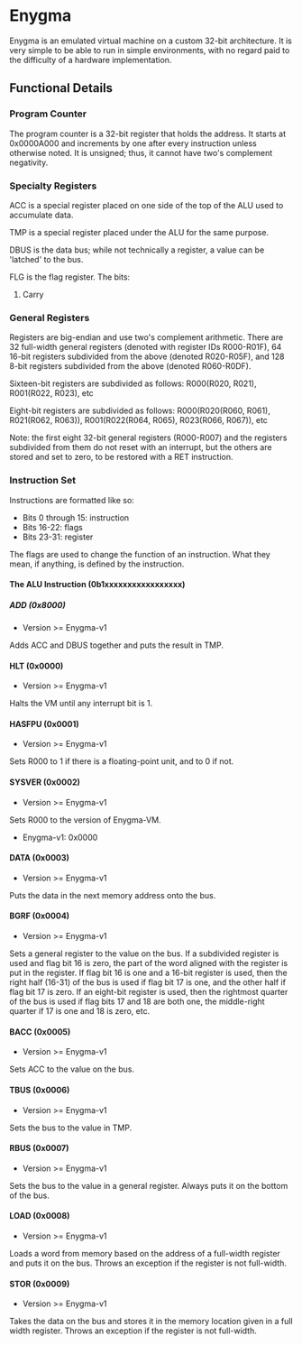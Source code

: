 # Enygma
Enygma is an emulated virtual machine on a custom 32-bit architecture. It is very simple to be able to run in simple environments, with no regard paid to the difficulty of a hardware implementation.

## Functional Details
### Program Counter
The program counter is a 32-bit register that holds the address. It starts at 0x0000A000 and increments by one after every instruction unless otherwise noted. It is unsigned; thus, it cannot have two's complement negativity.
### Specialty Registers
ACC is a special register placed on one side of the top of the ALU used to accumulate data.

TMP is a special register placed under the ALU for the same purpose.

DBUS is the data bus; while not technically a register, a value can be 'latched' to the bus.

FLG is the flag register. The bits:
1. Carry
### General Registers
Registers are big-endian and use two's complement arithmetic. There are 32 full-width general registers (denoted with register IDs R000-R01F), 64 16-bit registers subdivided from the above (denoted R020-R05F), and 128 8-bit registers subdivided from the above (denoted R060-R0DF).

Sixteen-bit registers are subdivided as follows:
R000(R020, R021), R001(R022, R023), etc

Eight-bit registers are subdivided as follows:
R000(R020(R060, R061), R021(R062, R063)), R001(R022(R064, R065), R023(R066, R067)), etc

Note: the first eight 32-bit general registers (R000-R007) and the registers subdivided from them do not reset with an interrupt, but the others are stored and set to zero, to be restored with a RET instruction.
### Instruction Set
Instructions are formatted like so:
 - Bits 0 through 15: instruction
 - Bits 16-22: flags
 - Bits 23-31: register

The flags are used to change the function of an instruction. What they mean, if anything, is defined by the instruction.
#### The ALU Instruction (0b1xxxxxxxxxxxxxxxxx)
##### ADD (0x8000)
 - Version >= Enygma-v1

Adds ACC and DBUS together and puts the result in TMP.
#### HLT (0x0000)
 - Version >= Enygma-v1

Halts the VM until any interrupt bit is 1.
#### HASFPU (0x0001)
 - Version >= Enygma-v1

Sets R000 to 1 if there is a floating-point unit, and to 0 if not.
#### SYSVER (0x0002)
 - Version >= Enygma-v1

Sets R000 to the version of Enygma-VM.
 - Enygma-v1: 0x0000
#### DATA (0x0003)
 - Version >= Enygma-v1

Puts the data in the next memory address onto the bus.
#### BGRF (0x0004)
 - Version >= Enygma-v1

Sets a general register to the value on the bus. If a subdivided register is used and flag bit 16 is zero, the part of the word aligned with the register is put in the register. If flag bit 16 is one and a 16-bit register is used, then the right half (16-31) of the bus is used if flag bit 17 is one, and the other half if flag bit 17 is zero. If an eight-bit register is used, then the rightmost quarter of the bus is used if flag bits 17 and 18 are both one, the middle-right quarter if 17 is one and 18 is zero, etc.
#### BACC (0x0005)
 - Version >= Enygma-v1

Sets ACC to the value on the bus.
#### TBUS (0x0006)
 - Version >= Enygma-v1

Sets the bus to the value in TMP.
#### RBUS (0x0007)
 - Version >= Enygma-v1

Sets the bus to the value in a general register. Always puts it on the bottom of the bus.
#### LOAD (0x0008)
 - Version >= Enygma-v1

Loads a word from memory based on the address of a full-width register and puts it on the bus. Throws an exception if the register is not full-width.
#### STOR (0x0009)
 - Version >= Enygma-v1

Takes the data on the bus and stores it in the memory location given in a full width register. Throws an exception if the register is not full-width.
